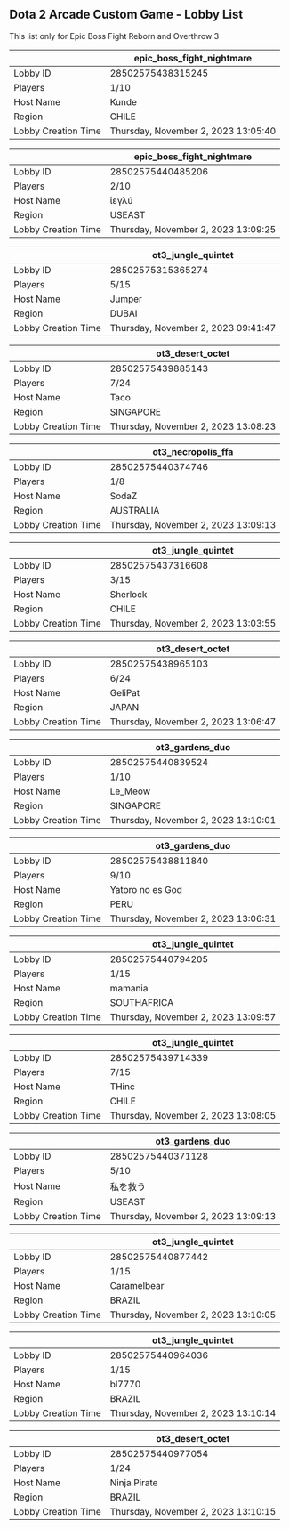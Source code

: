 ## Dota 2 Arcade Custom Game - Lobby List

This list only for Epic Boss Fight Reborn and Overthrow 3

|  | epic_boss_fight_nightmare |
| ------ | ------ |
| Lobby ID | 28502575438315245 |
| Players | 1/10 |
| Host Name | Kunde |
| Region | CHILE |
| Lobby Creation Time | Thursday, November 2, 2023 13:05:40 |


|  | epic_boss_fight_nightmare |
| ------ | ------ |
| Lobby ID | 28502575440485206 |
| Players | 2/10 |
| Host Name | ἱεγλύ |
| Region | USEAST |
| Lobby Creation Time | Thursday, November 2, 2023 13:09:25 |


|  | ot3_jungle_quintet |
| ------ | ------ |
| Lobby ID | 28502575315365274 |
| Players | 5/15 |
| Host Name | Jumper |
| Region | DUBAI |
| Lobby Creation Time | Thursday, November 2, 2023 09:41:47 |


|  | ot3_desert_octet |
| ------ | ------ |
| Lobby ID | 28502575439885143 |
| Players | 7/24 |
| Host Name | Taco |
| Region | SINGAPORE |
| Lobby Creation Time | Thursday, November 2, 2023 13:08:23 |


|  | ot3_necropolis_ffa |
| ------ | ------ |
| Lobby ID | 28502575440374746 |
| Players | 1/8 |
| Host Name | SodaZ |
| Region | AUSTRALIA |
| Lobby Creation Time | Thursday, November 2, 2023 13:09:13 |


|  | ot3_jungle_quintet |
| ------ | ------ |
| Lobby ID | 28502575437316608 |
| Players | 3/15 |
| Host Name | Sherlock |
| Region | CHILE |
| Lobby Creation Time | Thursday, November 2, 2023 13:03:55 |


|  | ot3_desert_octet |
| ------ | ------ |
| Lobby ID | 28502575438965103 |
| Players | 6/24 |
| Host Name | GeliPat |
| Region | JAPAN |
| Lobby Creation Time | Thursday, November 2, 2023 13:06:47 |


|  | ot3_gardens_duo |
| ------ | ------ |
| Lobby ID | 28502575440839524 |
| Players | 1/10 |
| Host Name | Le_Meow |
| Region | SINGAPORE |
| Lobby Creation Time | Thursday, November 2, 2023 13:10:01 |


|  | ot3_gardens_duo |
| ------ | ------ |
| Lobby ID | 28502575438811840 |
| Players | 9/10 |
| Host Name | Yatoro no es God |
| Region | PERU |
| Lobby Creation Time | Thursday, November 2, 2023 13:06:31 |


|  | ot3_jungle_quintet |
| ------ | ------ |
| Lobby ID | 28502575440794205 |
| Players | 1/15 |
| Host Name | mamania |
| Region | SOUTHAFRICA |
| Lobby Creation Time | Thursday, November 2, 2023 13:09:57 |


|  | ot3_jungle_quintet |
| ------ | ------ |
| Lobby ID | 28502575439714339 |
| Players | 7/15 |
| Host Name | THinc |
| Region | CHILE |
| Lobby Creation Time | Thursday, November 2, 2023 13:08:05 |


|  | ot3_gardens_duo |
| ------ | ------ |
| Lobby ID | 28502575440371128 |
| Players | 5/10 |
| Host Name | 私を救う |
| Region | USEAST |
| Lobby Creation Time | Thursday, November 2, 2023 13:09:13 |


|  | ot3_jungle_quintet |
| ------ | ------ |
| Lobby ID | 28502575440877442 |
| Players | 1/15 |
| Host Name | Caramelbear |
| Region | BRAZIL |
| Lobby Creation Time | Thursday, November 2, 2023 13:10:05 |


|  | ot3_jungle_quintet |
| ------ | ------ |
| Lobby ID | 28502575440964036 |
| Players | 1/15 |
| Host Name | bl7770 |
| Region | BRAZIL |
| Lobby Creation Time | Thursday, November 2, 2023 13:10:14 |


|  | ot3_desert_octet |
| ------ | ------ |
| Lobby ID | 28502575440977054 |
| Players | 1/24 |
| Host Name | Ninja Pirate |
| Region | BRAZIL |
| Lobby Creation Time | Thursday, November 2, 2023 13:10:15 |


